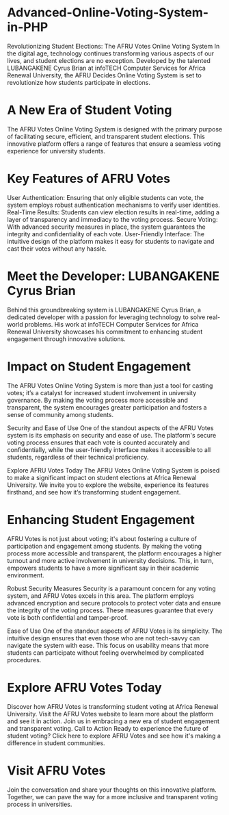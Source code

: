 # Advanced-Online-Voting-System-in-PHP

Revolutionizing Student Elections: The AFRU Votes Online Voting System
In the digital age, technology continues transforming various aspects of our lives, and student elections are no exception. Developed by the talented LUBANGAKENE Cyrus Brian at infoTECH Computer Services for Africa Renewal University, the AFRU Decides Online Voting System is set to revolutionize how students participate in elections.
# A New Era of Student Voting
The AFRU Votes Online Voting System is designed with the primary purpose of facilitating secure, efficient, and transparent student elections. This innovative platform offers a range of features that ensure a seamless voting experience for university students.
# Key Features of AFRU Votes
User Authentication: Ensuring that only eligible students can vote, the system employs robust authentication mechanisms to verify user identities.
Real-Time Results: Students can view election results in real-time, adding a layer of transparency and immediacy to the voting process.
Secure Voting: With advanced security measures in place, the system guarantees the integrity and confidentiality of each vote.
User-Friendly Interface: The intuitive design of the platform makes it easy for students to navigate and cast their votes without any hassle.
# Meet the Developer: LUBANGAKENE Cyrus Brian
Behind this groundbreaking system is LUBANGAKENE Cyrus Brian, a dedicated developer with a passion for leveraging technology to solve real-world problems. His work at infoTECH Computer Services for Africa Renewal University showcases his commitment to enhancing student engagement through innovative solutions.
# Impact on Student Engagement
The AFRU Votes Online Voting System is more than just a tool for casting votes; it’s a catalyst for increased student involvement in university governance. By making the voting process more accessible and transparent, the system encourages greater participation and fosters a sense of community among students.

Security and Ease of Use
One of the standout aspects of the AFRU Votes system is its emphasis on security and ease of use. The platform's secure voting process ensures that each vote is counted accurately and confidentially, while the user-friendly interface makes it accessible to all students, regardless of their technical proficiency.

Explore AFRU Votes Today
The AFRU Votes Online Voting System is poised to make a significant impact on student elections at Africa Renewal University. We invite you to explore the website, experience its features firsthand, and see how it’s transforming student engagement.
# Enhancing Student Engagement
AFRU Votes is not just about voting; it's about fostering a culture of participation and engagement among students. By making the voting process more accessible and transparent, the platform encourages a higher turnout and more active involvement in university decisions. This, in turn, empowers students to have a more significant say in their academic environment.

Robust Security Measures
Security is a paramount concern for any voting system, and AFRU Votes excels in this area. The platform employs advanced encryption and secure protocols to protect voter data and ensure the integrity of the voting process. These measures guarantee that every vote is both confidential and tamper-proof.

Ease of Use
One of the standout aspects of AFRU Votes is its simplicity. The intuitive design ensures that even those who are not tech-savvy can navigate the system with ease. This focus on usability means that more students can participate without feeling overwhelmed by complicated procedures.
# Explore AFRU Votes Today
Discover how AFRU Votes is transforming student voting at Africa Renewal University. Visit the AFRU Votes website to learn more about the platform and see it in action. Join us in embracing a new era of student engagement and transparent voting.
Call to Action
Ready to experience the future of student voting? Click here to explore AFRU Votes and see how it's making a difference in student communities.
# Visit AFRU Votes
Join the conversation and share your thoughts on this innovative platform. Together, we can pave the way for a more inclusive and transparent voting process in universities.
